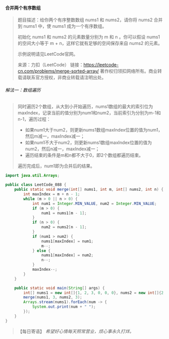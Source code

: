 #### 合并两个有序数组

> 题目描述：给你两个有序整数数组 nums1 和 nums2，请你将 nums2 合并到 nums1 中，使 nums1 成为一个有序数组。
>
> 初始化 nums1 和 nums2 的元素数量分别为 m 和 n 。你可以假设 nums1 的空间大小等于 m + n，这样它就有足够的空间保存来自 nums2 的元素。
>
> 示例说明请见LeetCode官网。
>
> 来源：力扣（LeetCode）
> 链接：https://leetcode-cn.com/problems/merge-sorted-array/
> 著作权归领扣网络所有。商业转载请联系官方授权，非商业转载请注明出处。

###### 解法一：数组遍历

> 同时遍历2个数组，从大到小开始遍历，nums1数组的最大的索引位为maxIndex，记录当前的值分别为num1和num2，当前索引为分别为m-1和n-1，遍历过程：
>
> - 如果num1大于num2，则更新nums1数组maxIndex位置的值为num1，然后m减一，maxIndex减一；
> - 如果num1不大于num2，则更新nums1数组maxIndex位置的值为num2，然后n减一，maxIndex减一；
> - 遍历结束的条件是m和n都不大于0，即2个数组都遍历结束。
>
> 遍历完成后，num1即为合并后的结果。

```java
import java.util.Arrays;

public class LeetCode_088 {
    public static void merge(int[] nums1, int m, int[] nums2, int n) {
        int maxIndex = m + n - 1;
        while (m > 0 || n > 0) {
            int num1 = Integer.MIN_VALUE, num2 = Integer.MIN_VALUE;
            if (m > 0) {
                num1 = nums1[m - 1];
            }
            if (n > 0) {
                num2 = nums2[n - 1];
            }
            if (num1 > num2) {
                nums1[maxIndex] = num1;
                m--;
            } else {
                nums1[maxIndex] = num2;
                n--;
            }
            maxIndex--;
        }
    }

    public static void main(String[] args) {
        int[] nums1 = new int[]{1, 2, 3, 0, 0, 0}, nums2 = new int[]{2, 5, 6};
        merge(nums1, 3, nums2, 3);
        Arrays.stream(nums1).forEach(num -> {
            System.out.print(num + " ");
        });
    }
}
```

> 【每日寄语】 *希望好心情每天照常营业，烦心事永久打烊。* 

